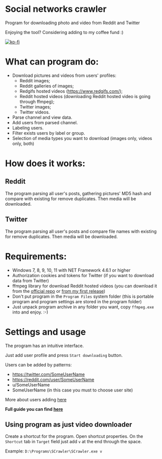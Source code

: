# Social networks crawler

Program for downloading photo and video from Reddit and Twitter

Enjoying the tool? Considering adding to my coffee fund :)

[![ko-fi](https://www.ko-fi.com/img/githubbutton_sm.svg)](https://ko-fi.com/andyprogram)

# What can program do:
- Download pictures and videos from users' profiles:
  - Reddit images;
  - Reddit galleries of images;
  - Redgifs hosted videos (https://www.redgifs.com/);
  - Reddit hosted videos (downloading Reddit hosted video is going through ffmpeg);
  - Twitter images;
  - Twitter videos.
- Parse channel and view data.
- Add users from parsed channel.
- Labeling users.
- Filter exists users by label or group.
- Selection of media types you want to download (images only, videos only, both)

# How does it works:

## Reddit

The program parsing all user's posts, gathering pictures' MD5 hash and compare with existing for remove duplicates. Then media will be downloaded.

## Twitter

The program parsing all user's posts and compare file names with existing for remove duplicates. Then media will be downloaded.

# Requirements:

- Windows 7, 8, 9, 10, 11 with NET Framework 4.6.1 or higher
- Authorization cookies and tokens for Twitter (if you want to download data from Twitter)
- ffmpeg library for download Reddit hosted videos (you can download it from the [official repo](https://github.com/GyanD/codexffmpeg/releases/tag/2021-01-12-git-ca21cb1e36) or [from my first release](https://github.com/AAndyProgram/SCrawler/releases/download/1.0.0.0/ffmpeg.zip))
- Don't put program in the ```Program Files``` system folder (this is portable program and program settings are stored in the program folder)
- Just unpack program archive in any folder you want, copy ```ffmpeg.exe``` into and enjoy. :-)

# Settings and usage

The program has an intuitive interface.

Just add user profile and press ```Start downloading``` button.

Users can be added by patterns:
- https://twitter.com/SomeUserName
- https://reddit.com/user/SomeUserName
- u/SomeUserName
- SomeUserName (in this case you must to choose user site)

More about users adding [here](https://github.com/AAndyProgram/SCrawler/wiki/Users)

**Full guide you can find [here](https://github.com/AAndyProgram/SCrawler/wiki)**

## Using program as just video downloader

Create a shortcut for the program. Open shortcut properties. On the ```Shortcut``` tab in ```Target``` field just add ```v``` at the end through the space.

Example: ```D:\Programs\SCrawler\SCrawler.exe v```
